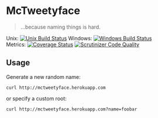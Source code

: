 # McTweetyface

> ...because naming things is hard.

Unix: [![Unix Build Status](http://img.shields.io/travis/jacebrowning/mctweetyface/master.svg)](https://travis-ci.org/jacebrowning/mctweetyface) Windows: [![Windows Build Status](https://img.shields.io/appveyor/ci/jacebrowning/mctweetyface.svg)](https://ci.appveyor.com/project/jacebrowning/mctweetyface)<br>Metrics: [![Coverage Status](http://img.shields.io/coveralls/jacebrowning/mctweetyface/master.svg)](https://coveralls.io/r/jacebrowning/mctweetyface) [![Scrutinizer Code Quality](http://img.shields.io/scrutinizer/g/jacebrowning/mctweetyface.svg)](https://scrutinizer-ci.com/g/jacebrowning/mctweetyface/?branch=master)

## Usage

Generate a new random name:

```
curl http://mctweetyface.herokuapp.com
```

or specify a custom root:

```
curl http://mctweetyface.herokuapp.com?name=foobar
```
